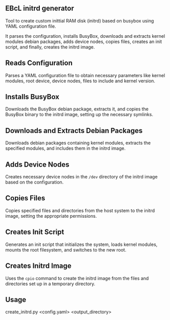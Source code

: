 ## EBcL initrd generator

Tool to create custom inittial RAM disk (initrd) based on busybox using YAML configuration file.

It parses the configuration, installs BusyBox, downloads and extracts kernel modules debian packages, adds device nodes, copies files, creates an init script, and finally, creates the initrd image.

## Reads Configuration

Parses a YAML configuration file to obtain necessary parameters like kernel modules, root device, device nodes, files to include and kernel version.

## Installs BusyBox

Downloads the BusyBox debian package, extracts it, and copies the BusyBox binary to the initrd image, setting up the necessary symlinks.

## Downloads and Extracts Debian Packages

Downloads debian packages containing kernel modules, extracts the specified modules, and includes them in the initrd image.

## Adds Device Nodes

Creates necessary device nodes in the `/dev` directory of the initrd image based on the configuration.

## Copies Files

Copies specified files and directories from the host system to the initrd image, setting the appropriate permissions.

## Creates Init Script

Generates an init script that initializes the system, loads kernel modules, mounts the root filesystem, and switches to the new root.

## Creates Initrd Image

Uses the `cpio` command to create the initrd image from the files and directories set up in a temporary directory.

## Usage
create_initrd.py <config.yaml> <output_directory>
